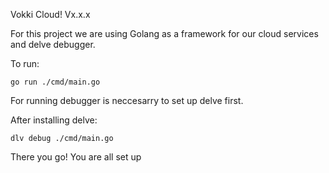 Vokki Cloud! Vx.x.x

For this project we are using Golang as a framework for our cloud services and delve debugger.

To run:

```
go run ./cmd/main.go
```

For running debugger is neccesarry to set up delve first.

After installing delve:

```
dlv debug ./cmd/main.go
```

There you go! You are all set up 

